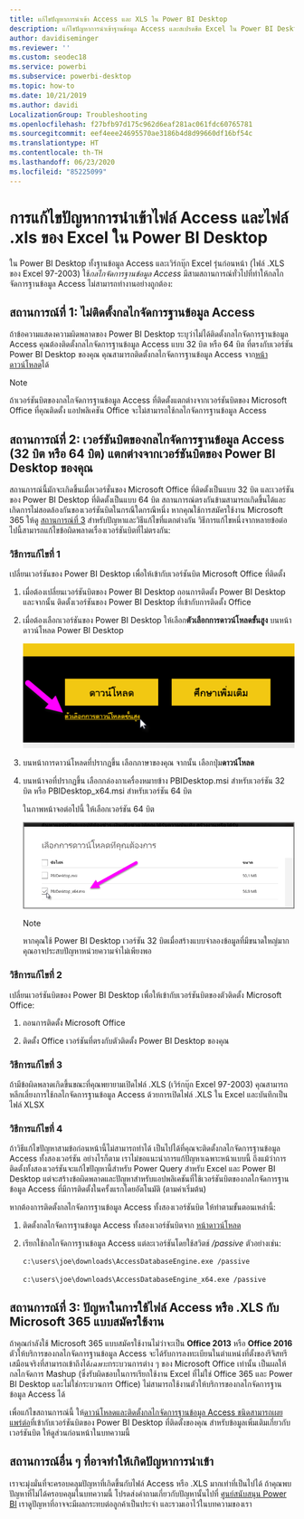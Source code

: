 ```yaml
---
title: แก้ไขปัญหาการนำเข้า Access และ XLS ใน Power BI Desktop
description: แก้ไขปัญหาการนำเข้าฐานข้อมูล Access และสเปรดชีต Excel ใน Power BI Desktop และ Power Query
author: davidiseminger
ms.reviewer: ''
ms.custom: seodec18
ms.service: powerbi
ms.subservice: powerbi-desktop
ms.topic: how-to
ms.date: 10/21/2019
ms.author: davidi
LocalizationGroup: Troubleshooting
ms.openlocfilehash: f27bfb97d175c962d6eaf281ac061fdc60765781
ms.sourcegitcommit: eef4eee24695570ae3186b4d8d99660df16bf54c
ms.translationtype: HT
ms.contentlocale: th-TH
ms.lasthandoff: 06/23/2020
ms.locfileid: "85225099"
---
```

# <a name="troubleshoot-importing-access-and-excel-xls-files-in-power-bi-desktop"></a>การแก้ไขปัญหาการนำเข้าไฟล์ Access และไฟล์ .xls ของ Excel ใน Power BI Desktop

ใน Power BI Desktop ทั้งฐานข้อมูล Access และเวิร์กบุ๊ก Excel รุ่นก่อนหน้า (ไฟล์ .XLS ของ Excel 97-2003) ใช้*กลไกจัดการฐานข้อมูล Access* มีสามสถานการณ์ทั่วไปที่ทำให้กลไกจัดการฐานข้อมูล Access ไม่สามารถทำงานอย่างถูกต้อง:

## <a name="situation-1-no-access-database-engine-is-installed"></a>สถานการณ์ที่ 1: ไม่ติดตั้งกลไกจัดการฐานข้อมูล Access

ถ้าข้อความแสดงความผิดพลาดของ Power BI Desktop ระบุว่าไม่ได้ติดตั้งกลไกจัดการฐานข้อมูล Access คุณต้องติดตั้งกลไกจัดการฐานข้อมูล Access แบบ 32 บิต หรือ 64 บิต ที่ตรงกับเวอร์ชัน Power BI Desktop ของคุณ คุณสามารถติดตั้งกลไกจัดการฐานข้อมูล Access จาก[หน้าดาวน์โหลด](https://www.microsoft.com/download/details.aspx?id=13255)ได้

>[!NOTE]
>ถ้าเวอร์ชันบิตของกลไกจัดการฐานข้อมูล Access ที่ติดตั้งแตกต่างจากเวอร์ชันบิตของ Microsoft Office ที่คุณติดตั้ง แอปพลิเคชัน Office จะไม่สามารถใช้กลไกจัดการฐานข้อมูล Access

## <a name="situation-2-the-access-database-engine-bit-version-32-bit-or-64-bit-is-different-from-your-power-bi-desktop-bit-version"></a>สถานการณ์ที่ 2: เวอร์ชันบิตของกลไกจัดการฐานข้อมูล Access (32 บิต หรือ 64 บิต) แตกต่างจากเวอร์ชันบิตของ Power BI Desktop ของคุณ

สถานการณ์นี้มักจะเกิดขึ้นเมื่อเวอร์ชั่นของ Microsoft Office ที่ติดตั้งเป็นแบบ 32 บิต และเวอร์ชันของ Power BI Desktop ที่ติดตั้งเป็นแบบ 64 บิต สถานการณ์ตรงกันข้ามสามารถเกิดขึ้นได้และเกิดการไม่สอดล้องกันของเวอร์ชันบิตในกรณีใดกรณีหนึ่ง หากคุณใช้การสมัครใช้งาน Microsoft 365 ให้ดู [สถานการณ์ที่ 3](#situation-3-trouble-using-access-or-xls-files-with-a-microsoft-365-subscription) สำหรับปัญหาและวิธีแก้ไขที่แตกต่างกัน วิธีการแก้ไขหนึ่งจากหลายข้อต่อไปนี้สามารถแก้ไขข้อผิดพลาดเรื่องเวอร์ชันบิตที่ไม่ตรงกัน:

### <a name="solution-1"></a>วิธีการแก้ไขที่ 1

เปลี่ยนเวอร์ชันของ Power BI Desktop เพื่อให้เข้ากับเวอร์ชันบิต Microsoft Office ที่ติดตั้ง 

1. เมื่อต้องเปลี่ยนเวอร์ชันบิตของ Power BI Desktop ถอนการติดตั้ง Power BI Desktop และจากนั้น ติดตั้งเวอร์ชันของ Power BI Desktop ที่เข้ากับการติดตั้ง Office 

1. เมื่อต้องเลือกเวอร์ชันของ Power BI Desktop ให้เลือก**ตัวเลือกการดาวน์โหลดขั้นสูง** บนหน้าดาวน์โหลด Power BI Desktop
   
   ![ตัวเลือกการดาวน์โหลดขั้นสูงบนหน้าดาวน์โหลด Power BI Desktop](media/desktop-access-database-errors/desktop-access-errors-1.png)
   
1. บนหน้าการดาวน์โหลดที่ปรากฏขึ้น เลือกภาษาของคุณ จากนั้น เลือกปุ่ม**ดาวน์โหลด** 
 
1. บนหน้าจอที่ปรากฏขึ้น เลือกกล่องกาเครื่องหมายข้าง PBIDesktop.msi สำหรับเวอร์ชัน 32 บิต หรือ PBIDesktop_x64.msi สำหรับเวอร์ชัน 64 บิต 

   ในภาพหน้าจอต่อไปนี้ ให้เลือกเวอร์ชัน 64 บิต
   
   ![เลือกประเภทของการดาวน์โหลด Power BI Desktop](media/desktop-access-database-errors/desktop-access-errors-2.png)
   
   >[!NOTE]
   >หากคุณใช้ Power BI Desktop เวอร์ชัน 32 บิตเมื่อสร้างแบบจำลองข้อมูลที่มีขนาดใหญ่มาก คุณอาจประสบปัญหาหน่วยความจำไม่เพียงพอ

### <a name="solution-2"></a>วิธีการแก้ไขที่ 2

เปลี่ยนเวอร์ชันบิตของ Power BI Desktop เพื่อให้เข้ากับเวอร์ชันบิตของตัวติดตั้ง Microsoft Office:

1. ถอนการติดตั้ง Microsoft Office

2. ติดตั้ง Office เวอร์ชันที่ตรงกับตัวติดตั้ง Power BI Desktop ของคุณ

### <a name="solution-3"></a>วิธีการแก้ไขที่ 3

ถ้ามีข้อผิดพลาดเกิดขึ้นขณะที่คุณพยายามเปิดไฟล์ .XLS (เวิร์กบุ๊ก Excel 97-2003) คุณสามารถหลีกเลี่ยงการใช้กลไกจัดการฐานข้อมูล Access ด้วยการเปิดไฟล์ .XLS ใน Excel และบันทึกเป็นไฟล์ XLSX

### <a name="solution-4"></a>วิธีการแก้ไขที่ 4

ถ้าวิธีแก้ไขปัญหาสามข้อก่อนหน้านี้ไม่สามารถทำได้ เป็นไปได้ที่คุณจะติดตั้งกลไกจัดการฐานข้อมูล Access ทั้งสองเวอร์ชัน อย่างไรก็ตาม เราไม่ขอแนะนำการแก้ปัญหาเฉพาะหน้าแบบนี้ ถึงแม้ว่าการติดตั้งทั้งสองเวอร์ชันจะแก้ไขปัญหานี้สำหรับ Power Query สำหรับ Excel และ Power BI Desktop แต่จะสร้างข้อผิดพลาดและปัญหาสำหรับแอปพลิเคชันที่ใช้เวอร์ชันบิตของกลไกจัดการฐานข้อมูล Access ที่มีการติดตั้งในครั้งแรกโดยอัตโนมัติ (ตามค่าเริ่มต้น) 

หากต้องการติดตั้งกลไกจัดการฐานข้อมูล Access ทั้งสองเวอร์ชันบิต ให้ทำตามขั้นตอนเหล่านี้:

1. ติดตั้งกลไกจัดการฐานข้อมูล Access ทั้งสองเวอร์ชันบิตจาก [หน้าดาวน์โหลด](https://www.microsoft.com/download/details.aspx?id=13255) 

1. เรียกใช้กลไกจัดการฐานข้อมูล Access แต่ละเวอร์ชันโดยใช้สวิตช์ */passive* ตัวอย่างเช่น:
   
       c:\users\joe\downloads\AccessDatabaseEngine.exe /passive
   
       c:\users\joe\downloads\AccessDatabaseEngine_x64.exe /passive

## <a name="situation-3-trouble-using-access-or-xls-files-with-a-microsoft-365-subscription"></a>สถานการณ์ที่ 3: ปัญหาในการใช้ไฟล์ Access หรือ .XLS กับ Microsoft 365 แบบสมัครใช้งาน

ถ้าคุณกำลังใช้ Microsoft 365 แบบสมัครใช้งานไม่ว่าจะเป็น **Office 2013** หรือ **Office 2016** ตัวให้บริการของกลไกจัดการฐานข้อมูล Access จะได้รับการลงทะเบียนในตำแหน่งที่ตั้งของรีจิสทรีเสมือนจริงที่สามารถเข้าถึงได้*เฉพาะ*กระบวนการต่าง ๆ ของ Microsoft Office เท่านั้น เป็นผลให้กลไกจัดการ Mashup (ซึ่งรับผิดชอบในการเรียกใช้งาน Excel ที่ไม่ใช่ Office 365 และ Power BI Desktop และไม่ใช่กระบวนการ Office) ไม่สามารถใช้งานตัวให้บริการของกลไกจัดการฐานข้อมูล Access ได้

เพื่อแก้ไขสถานการณ์นี้ ให้[ดาวน์โหลดและติดตั้งกลไกจัดการฐานข้อมูล Access ชนิดสามารถเผยแพร่ต่อ](https://www.microsoft.com/download/details.aspx?id=13255)ที่เข้ากับเวอร์ชันบิตของ Power BI Desktop ที่ติดตั้งของคุณ สำหรับข้อมูลเพิ่มเติมเกี่ยวกับเวอร์ชันบิต ให้ดูส่วนก่อนหน้าในบทความนี้

## <a name="other-situations-that-can-cause-import-issues"></a>สถานการณ์อื่น ๆ ที่อาจทำให้เกิดปัญหาการนำเข้า

เราจะมุ่งมั่นที่จะครอบคลุมปัญหาที่เกิดขึ้นกับไฟล์ Access หรือ .XLS มากเท่าที่เป็นไปได้ ถ้าคุณพบปัญหาที่ไม่ได้ครอบคลุมในบทความนี้ โปรดส่งคำถามเกี่ยวกับปัญหานั้นไปที่ [ศูนย์สนับสนุน Power BI](https://powerbi.microsoft.com/support/) เราดูปัญหาที่อาจจะมีผลกระทบต่อลูกค้าเป็นประจำ และรวมเอาไว้ในบทความของเรา


